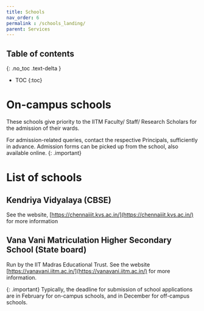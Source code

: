 ```yaml
---
title: Schools
nav_order: 6
permalink : /schools_landing/
parent: Services
---
```


## Table of contents
{: .no_toc .text-delta } 
* TOC
{:toc}

# On-campus schools
These schools give priority to the IITM Faculty/ Staff/ Research Scholars for the admission of their wards. 

For admission-related queries, contact the respective Principals, sufficiently in advance. 
Admission forms can be picked up from the school, also available online.
{: .important}

# List of schools
## Kendriya Vidyalaya (CBSE)
See the website, [https://chennaiiit.kvs.ac.in/](https://chennaiiit.kvs.ac.in/) for more information
## Vana Vani Matriculation Higher Secondary School (State board)
Run by the IIT Madras Educational Trust. See the website [https://vanavani.iitm.ac.in/](https://vanavani.iitm.ac.in/) for more information. 

{: .important}
Typically, the deadline for submission of school applications are in February for on-campus schools, and in December for off-campus schools. 